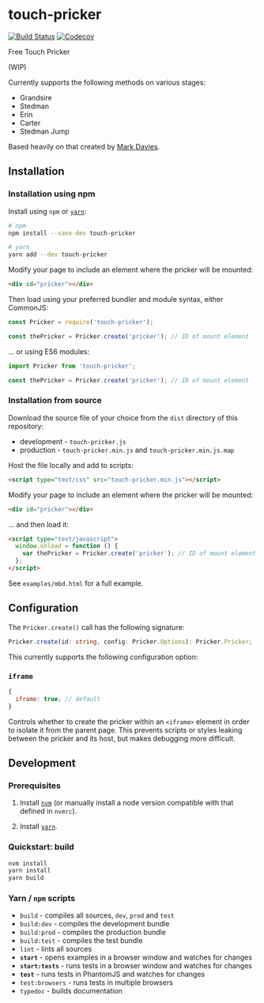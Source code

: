 # touch-pricker

[![Build Status](https://img.shields.io/github/actions/workflow/status/simpleigh/touch-pricker/build.yml)](https://github.com/simpleigh/dotjs-loader/actions/workflows/build.yml)
[![Codecov](https://img.shields.io/codecov/c/github/simpleigh/touch-pricker.svg)](https://codecov.io/gh/simpleigh/touch-pricker)

Free Touch Pricker

(WIP)

Currently supports the following methods on various stages:

- Grandsire
- Stedman
- Erin
- Carter
- Stedman Jump

Based heavily on that created by
[Mark Davies](http://bronze-age.org/stedman2/pricker.html).

## Installation

### Installation using npm

Install using `npm` or [`yarn`](https://yarnpkg.com/):

```bash
# npm
npm install --save-dev touch-pricker

# yarn
yarn add --dev touch-pricker
```

Modify your page to include an element where the pricker will be mounted:

```html
<div id="pricker"></div>
```

Then load using your preferred bundler and module syntax, either CommonJS:

```javascript
const Pricker = require('touch-pricker');

const thePricker = Pricker.create('pricker'); // ID of mount element
```

... or using ES6 modules:

```javascript
import Pricker from 'touch-pricker';

const thePricker = Pricker.create('pricker'); // ID of mount element
```

### Installation from source

Download the source file of your choice from the `dist` directory of this repository:

- development - `touch-pricker.js`
- production - `touch-pricker.min.js` and `touch-pricker.min.js.map`

Host the file locally and add to scripts:

```html
<script type="text/css" src="touch-pricker.min.js"></script>
```

Modify your page to include an element where the pricker will be mounted:

```html
<div id="pricker"></div>
```

... and then load it:

```html
<script type="text/javascript">
  window.onload = function () {
    var thePricker = Pricker.create('pricker'); // ID of mount element
  };
</script>
```

See `examples/mbd.html` for a full example.

## Configuration

The `Pricker.create()` call has the following signature:

```typescript
Pricker.create(id: string, config: Pricker.Options): Pricker.Pricker;
```

This currently supports the following configuration option:

### `iframe`

```javascript
{
  iframe: true; // default
}
```

Controls whether to create the pricker within an `<iframe>` element in order to
isolate it from the parent page.
This prevents scripts or styles leaking between the pricker and its host,
but makes debugging more difficult.

## Development

### Prerequisites

1. Install [`nvm`](https://github.com/creationix/nvm) (or manually install a
   node version compatible with that defined in `nvmrc`).

2. Install [`yarn`](https://yarnpkg.com/).

### Quickstart: build

```bash
nvm install
yarn install
yarn build
```

### Yarn / `npm` scripts

- `build` - compiles all sources, `dev`, `prod` and `test`
- `build:dev` - compiles the development bundle
- `build:prod` - compiles the production bundle
- `build:test` - compiles the test bundle
- `lint` - lints all sources
- **`start`** - opens examples in a browser window and watches for changes
- **`start:tests`** - runs tests in a browser window and watches for changes
- **`test`** - runs tests in PhantomJS and watches for changes
- `test:browsers` - runs tests in multiple browsers
- `typedoc` - builds documentation
